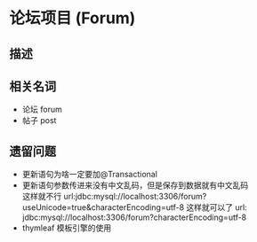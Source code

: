 # 论坛项目 (Forum)

## 描述

## 相关名词
- 论坛 forum
- 帖子 post

## 遗留问题
- 更新语句为啥一定要加@Transactional
- 更新语句参数传进来没有中文乱码，但是保存到数据就有中文乱码    
    这样就不行 url:jdbc:mysql://localhost:3306/forum?useUnicode=true&amp;characterEncoding=utf-8
    这样就可以了 url: jdbc:mysql://localhost:3306/forum?characterEncoding=utf-8
- thymleaf 模板引擎的使用